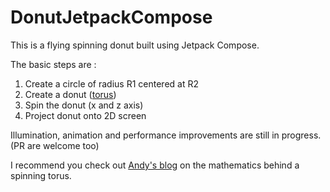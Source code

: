 # DonutJetpackCompose
This is a flying spinning donut built using Jetpack Compose.

The basic steps are :

1. Create a circle of radius R1 centered at R2
2. Create a donut ([torus](https://en.wikipedia.org/wiki/Torus#:~:text=In%20geometry%2C%20a%20torus%20(plural,called%20a%20torus%20of%20revolution.)))
3. Spin the donut (x and z axis)
4. Project donut onto 2D screen

Illumination, animation and performance improvements are still in progress. (PR are welcome too)

I recommend you check out [Andy's blog](https://www.a1k0n.net/2011/07/20/donut-math.html) on the mathematics behind a spinning torus.
